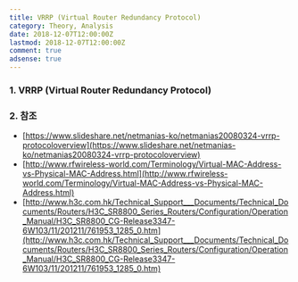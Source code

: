 ```yaml
---
title: VRRP (Virtual Router Redundancy Protocol)
category: Theory, Analysis
date: 2018-12-07T12:00:00Z
lastmod: 2018-12-07T12:00:00Z
comment: true
adsense: true
---
```


### 1. VRRP (Virtual Router Redundancy Protocol)

### 2. 참조

* [https://www.slideshare.net/netmanias-ko/netmanias20080324-vrrp-protocoloverview](https://www.slideshare.net/netmanias-ko/netmanias20080324-vrrp-protocoloverview)
* [http://www.rfwireless-world.com/Terminology/Virtual-MAC-Address-vs-Physical-MAC-Address.html](http://www.rfwireless-world.com/Terminology/Virtual-MAC-Address-vs-Physical-MAC-Address.html)
* [http://www.h3c.com.hk/Technical_Support___Documents/Technical_Documents/Routers/H3C_SR8800_Series_Routers/Configuration/Operation_Manual/H3C_SR8800_CG-Release3347-6W103/11/201211/761953_1285_0.htm](http://www.h3c.com.hk/Technical_Support___Documents/Technical_Documents/Routers/H3C_SR8800_Series_Routers/Configuration/Operation_Manual/H3C_SR8800_CG-Release3347-6W103/11/201211/761953_1285_0.htm)